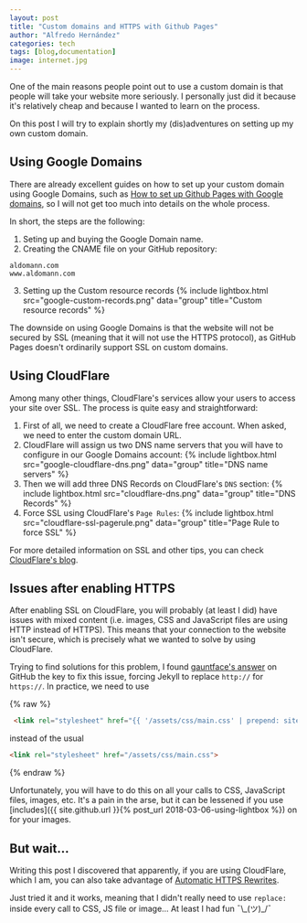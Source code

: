 ```yaml
---
layout: post
title: "Custom domains and HTTPS with Github Pages"
author: "Alfredo Hernández"
categories: tech
tags: [blog,documentation]
image: internet.jpg
---
```


One of the main reasons people point out to use a custom domain is that people will take your website more seriously. I personally just did it because it's relatively cheap and because I wanted to learn on the process.

On this post I will try to explain shortly my (dis)adventures on setting up my own custom domain.

## Using Google Domains

There are already excellent guides on how to set up your custom domain using Google Domains, such as [How to set up Github Pages with Google domains](https://medium.com/@Tnylnc/tnylnc-how-to-set-up-github-pages-with-google-domains-83bd5a4fbc5c), so I will not get too much into details on the whole process.

In short, the steps are the following:
  1. Seting up and buying the Google Domain name.
  2. Creating the CNAME file on your GitHub repository:
```
aldomann.com
www.aldomann.com
```
  3. Setting up the Custom resource records
{% include lightbox.html src="google-custom-records.png" data="group" title="Custom resource records" %}

The downside on using Google Domains is that the website will not be secured by SSL (meaning that it will not use the HTTPS protocol), as GitHub Pages doesn't ordinarily support SSL on custom domains.

## Using CloudFlare

Among many other things, CloudFlare's services allow your users to access your site over SSL. The process is quite easy and straightforward:

  1. First of all, we need to create a CloudFlare free account. When asked, we need to enter the custom domain URL.
  2. CloudFlare will assign us two DNS name servers that you will have to configure in our Google Domains account:
{% include lightbox.html src="google-cloudflare-dns.png" data="group" title="DNS name servers" %}
  3. Then we will add three DNS Records on CloudFlare's `DNS` section:
{% include lightbox.html src="cloudflare-dns.png" data="group" title="DNS Records" %}
  4. Force SSL using CloudFlare's `Page Rules`:
{% include lightbox.html src="cloudflare-ssl-pagerule.png" data="group" title="Page Rule to force SSL" %}

For more detailed information on SSL and other tips, you can check [CloudFlare's blog](https://blog.cloudflare.com/secure-and-fast-github-pages-with-cloudflare/).

## Issues after enabling HTTPS

After enabling SSL on CloudFlare, you will probably (at least I did) have issues with mixed content (i.e. images, CSS and JavaScript files are using HTTP instead of HTTPS). This means that your connection to the website isn't secure, which is precisely what we wanted to solve by using CloudFlare.

Trying to find solutions for this problem, I found [gauntface's answer](https://github.com/github/pages-gem/issues/238#issuecomment-206964532) on GitHub the key to fix this issue, forcing Jekyll to replace `http://` for `https://`. In practice, we need to use

{% raw %}
```html
 <link rel="stylesheet" href="{{ '/assets/css/main.css' | prepend: site.github.url | replace: 'http://', 'https://' }}">
```
instead of the usual
```html
<link rel="stylesheet" href="/assets/css/main.css">
```
{% endraw %}

Unfortunately, you will have to do this on all your calls to CSS, JavaScript files, images, etc. It's a pain in the arse, but it can be lessened if you use [includes]({{ site.github.url }}{% post_url 2018-03-06-using-lightbox %}) on for your images.

## But wait...

Writing this post I discovered that apparently, if you are using CloudFlare, which I am, you can also take advantage of [Automatic HTTPS Rewrites](https://www.cloudflare.com/website-optimization/automatic-https-rewrite/).

Just tried it and it works, meaning that I didn't really need to use `replace:` inside every call to CSS, JS file or image... At least I had fun ¯\\\_(ツ)_/¯
